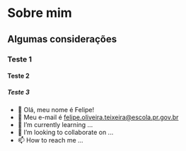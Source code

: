 # Sobre mim

## Algumas considerações

### Teste 1

#### Teste 2

##### Teste 3
- 👋 Olá, meu nome é Felipe!
- 👀 Meu e-mail é felipe.oliveira.teixeira@escola.pr.gov.br
- 🌱 I’m currently learning ...
- 💞️ I’m looking to collaborate on ...
- 📫 How to reach me ...

<!---
felipe-penscomputacional/felipe-penscomputacional is a ✨ special ✨ repository because its `README.md` (this file) appears on your GitHub profile.
You can click the Preview link to take a look at your changes.
--->
